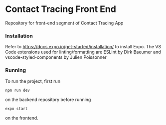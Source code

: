 # Contact Tracing Front End

Repository for front-end segment of Contact Tracing App

### Installation
Refer to https://docs.expo.io/get-started/installation/ to install Expo.
The VS Code extensions used for linting/formatting are ESLint by Dirk Baeumer and vscode-styled-components by Julien Poissonner

### Running
To run the project, first run

    npm run dev
    
on the backend repository before running

    expo start
    
on the frontend.
